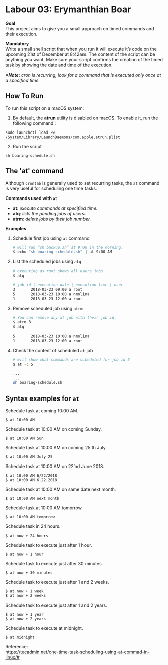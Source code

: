 # Labour 03: Erymanthian Boar
**Goal**  
This project aims to give you a small approach on timed commands and their execution.

**Mandatory**  
Write a small shell script that when you run it will execute it’s code on the upcoming 21st of December at 8:42am. The content of the script can be anything you want. Make sure your script confirms the creation of the timed task by showing the date and time of the execution.  

**_*Note:_** *cron is recurring, look for a command that is executed only once at a specified time.*

## How To Run
To run this script on a macOS system: 

1. By default, the **atrun** utility is disabled on macOS. To enable it, run the following command :   
```
sudo launchctl load -w /System/Library/LaunchDaemons/com.apple.atrun.plist
```

2. Run the script
```
sh boaring-schedule.sh
```

## The 'at' command
Although `crontab` is generally used to set recurring tasks, the `at` command is very useful for scheduling one time tasks.  

**Commands used with `at`**
- **at**: *execute commands at specified time.*
- **atq**: *lists the pending jobs of users.*
- **atrm**: *delete jobs by their job number.*

**Examples**
1. Schedule first job using `at` command
    ```bash
    # will run “sh backup.sh” at 9:00 in the morning.
    $ echo "sh boaring-schedule.sh" | at 9:00 AM
    ```
2. List the scheduled jobs using `atq`
    ```bash
    # executing as root shows all users jobs
    $ atq

    # job id | execution date | execution time | user
    3       2018-03-23 09:00 a root
    5       2018-03-23 10:00 a nmolina
    1       2018-03-23 12:00 a root
    ```
3. Remove scheduled job using `atrm`
    ```bash
    # You can remove any at job with their job id.
    $ atrm 3
    $ atq

    5       2018-03-23 10:00 a nmolina
    1       2018-03-23 12:00 a root
    ```
4. Check the content of scheduled `at` job
    ```bash
    # will show what commands are scheduled for job id 5
    $ at -c 5

    ...
    ...
    sh boaring-schedule.sh
    ```
## Syntax examples for `at`

Schedule task at coming 10:00 AM.
```
$ at 10:00 AM
```
Schedule task at 10:00 AM on coming Sunday.
```
$ at 10:00 AM Sun
```
Schedule task at 10:00 AM on coming 25’th July.
```
$ at 10:00 AM July 25
```
Schedule task at 10:00 AM on 22’nd June 2018.
```
$ at 10:00 AM 6/22/2018
$ at 10:00 AM 6.22.2018
```
Schedule task at 10:00 AM on same date next month.
```
$ at 10:00 AM next month
```
Schedule task at 10:00 AM tomorrow.
```
$ at 10:00 AM tomorrow
```
Schedule task in 24 hours.
```
$ at now + 24 hours
```
Schedule task to execute just after 1 hour.
```
$ at now + 1 hour
```
Schedule task to execute just after 30 minutes.
```
$ at now + 30 minutes
```
Schedule task to execute just after 1 and 2 weeks.
```
$ at now + 1 week
$ at now + 2 weeks
```
Schedule task to execute just after 1 and 2 years.
```
$ at now + 1 year
$ at now + 2 years
```
Schedule task to execute at midnight.
```
$ at midnight
```

Reference:  
https://tecadmin.net/one-time-task-scheduling-using-at-commad-in-linux/#

